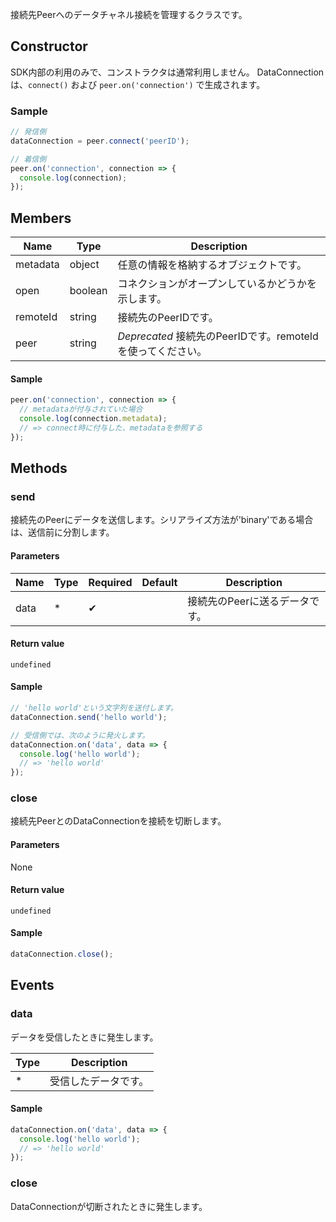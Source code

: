 接続先Peerへのデータチャネル接続を管理するクラスです。

## Constructor

SDK内部の利用のみで、コンストラクタは通常利用しません。 
DataConnectionは、`connect()` および `peer.on('connection')` で生成されます。

### Sample

```js
// 発信側
dataConnection = peer.connect('peerID');

// 着信側
peer.on('connection', connection => {
  console.log(connection);
});
```

## Members

|Name|Type|Description|
|----|----|----|
|metadata|object|任意の情報を格納するオブジェクトです。|
|open|boolean|コネクションがオープンしているかどうかを示します。|
|remoteId|string|接続先のPeerIDです。|
|peer|string|*Deprecated* 接続先のPeerIDです。remoteIdを使ってください。|

#### Sample

```js
peer.on('connection', connection => {
  // metadataが付与されていた場合
  console.log(connection.metadata);
  // => connect時に付与した、metadataを参照する
});
```

## Methods

### send

接続先のPeerにデータを送信します。シリアライズ方法が'binary'である場合は、送信前に分割します。

#### Parameters

| Name | Type | Required | Default | Description |
| --- | --- | --- | --- | --- |
| data | * | ✔ | | 接続先のPeerに送るデータです。|

#### Return value 

`undefined`

#### Sample

```js
// 'hello world'という文字列を送付します。 
dataConnection.send('hello world');

// 受信側では、次のように発火します。
dataConnection.on('data', data => {
  console.log('hello world');
  // => 'hello world'
});
```

### close

接続先PeerとのDataConnectionを接続を切断します。

#### Parameters

None

#### Return value 

`undefined`

#### Sample

```js
dataConnection.close();
```

## Events

### data

データを受信したときに発生します。

| Type | Description |
| --- | --- | 
| * | 受信したデータです。|

#### Sample

```js
dataConnection.on('data', data => {
  console.log('hello world');
  // => 'hello world'
});
```

### close

DataConnectionが切断されたときに発生します。
